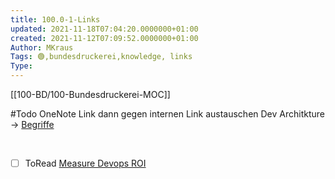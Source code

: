 ```yaml
---
title: 100.0-1-Links
updated: 2021-11-18T07:04:20.0000000+01:00
created: 2021-11-12T07:09:52.0000000+01:00
Author: MKraus
Tags: 🟢,bundesdruckerei,knowledge, links
Type:
---
```


[[100-BD/100-Bundesdruckerei-MOC]]

#Todo OneNote Link dann gegen internen Link austauschen
Dev Architkture -> [Begriffe](onenote:https://d.docs.live.net/d1f45074fc2290d1/Dokumente/Dev-Architekture/Begriffe.one#section-id={41BC49E1-9E93-4F64-8F10-CB5415A18206}&end)

 
- [ ] ToRead [Measure Devops ROI](https://dzone.com/articles/tricky-task-how-to-measure-devops-roi)

